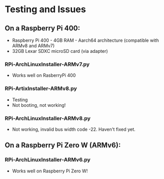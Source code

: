 # Testing and Issues
## On a Raspberry Pi 400:
- Raspberry Pi 400 - 4GB RAM - Aarch64 architecture (compatible with ARMv8 and ARMv7)
- 32GB Lexar SDXC microSD card (via adapter)

### RPi-ArchLinuxInstaller-ARMv7.py
- Works well on RasberryPi 400

### RPi-ArtixInstaller-ARMv8.py
- Testing
- Not booting, not working!

### RPi-ArchLinuxInstaller-ARMv8.py
- Not working, invalid bus width code -22. Haven't fixed yet.

## On a Raspberry Pi Zero W (ARMv6):
### RPi-ArchLinuxInstaller-ARMv6.py
- Works well on Raspberry Pi Zero W!